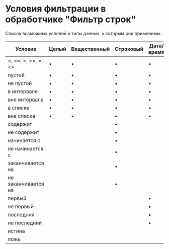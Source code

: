 # Условия фильтрации в обработчике "Фильтр строк"

Список возможных условий и типы данных, к которым они применимы.

| Условие | Целый | Вещественный | Строковый | Дата/время | Логический |
| ------- | ----- | ------------ | --------- | ---------- | ---------- |
| <, <=, >, >=, =, <> | • | • | • | • | • |
| пустой | • | • | • | • | • |
| не пустой | • | • | • | • | |
| в интервале | • | • | • | • | |
| вне интервала | • | • | • | • | |
| в списке | • | • | • | • | |
| вне списка | • | • | • | • | |
| содержит | | | • | | |
| не содержит | | | • | | |
| начинается с | | | • | | |
| не начинается с | | | • | | |
| заканчивается на | | | • | | |
| не заканчивается на | | | • | | |
| первый | | | | • | |
| не первый | | | | • | |
| последний | | | | • | |
| не последний | | | | • | |
| истина | | | | | • |
| ложь | | | | | • |
